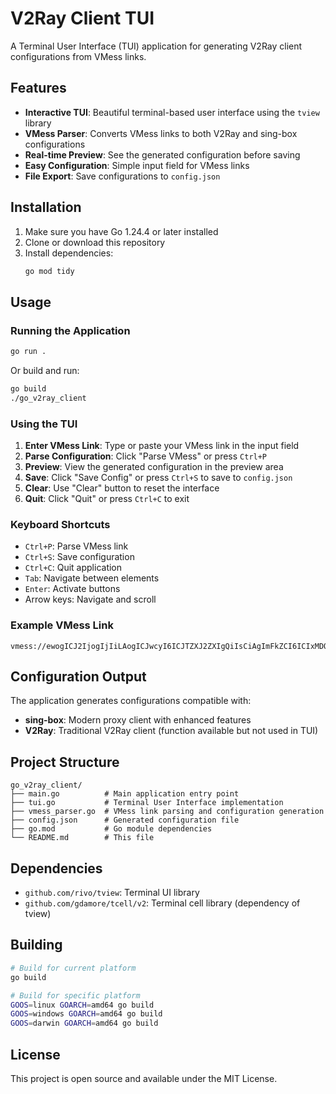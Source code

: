 # V2Ray Client TUI

A Terminal User Interface (TUI) application for generating V2Ray client configurations from VMess links.

## Features

- **Interactive TUI**: Beautiful terminal-based user interface using the `tview` library
- **VMess Parser**: Converts VMess links to both V2Ray and sing-box configurations
- **Real-time Preview**: See the generated configuration before saving
- **Easy Configuration**: Simple input field for VMess links
- **File Export**: Save configurations to `config.json`

## Installation

1. Make sure you have Go 1.24.4 or later installed
2. Clone or download this repository
3. Install dependencies:
   ```bash
   go mod tidy
   ```

## Usage

### Running the Application

```bash
go run .
```

Or build and run:
```bash
go build
./go_v2ray_client
```

### Using the TUI

1. **Enter VMess Link**: Type or paste your VMess link in the input field
2. **Parse Configuration**: Click "Parse VMess" or press `Ctrl+P`
3. **Preview**: View the generated configuration in the preview area
4. **Save**: Click "Save Config" or press `Ctrl+S` to save to `config.json`
5. **Clear**: Use "Clear" button to reset the interface
6. **Quit**: Click "Quit" or press `Ctrl+C` to exit

### Keyboard Shortcuts

- `Ctrl+P`: Parse VMess link
- `Ctrl+S`: Save configuration
- `Ctrl+C`: Quit application
- `Tab`: Navigate between elements
- `Enter`: Activate buttons
- Arrow keys: Navigate and scroll

### Example VMess Link

```
vmess://ewogICJ2IjogIjIiLAogICJwcyI6ICJTZXJ2ZXIgQiIsCiAgImFkZCI6ICIxMDQuMjEuMzAuMjI0IiwKICAicG9ydCI6ICI0NDMiLAogICJpZCI6ICJhNmY4YzNhMS02OWE0LTRjN2UtOGFkNi0xYjdhMmQ3ZjliNGMiLAogICJhaWQiOiAiMCIsCiAgInNjeSI6ICJhdXRvIiwKICAibmV0IjogIndzIiwKICAidHlwZSI6ICJub25lIiwKICAiaG9zdCI6ICJzZXJ2ZXItYi50YWJhdGVsZWNvbS5kZXYiLAogICJwYXRoIjogIi8iLAogICJ0bHMiOiAidGxzIiwKICAic25pIjogIiIsCiAgImFscG4iOiAiIiwKICAiZnAiOiAiIgp9
```

## Configuration Output

The application generates configurations compatible with:
- **sing-box**: Modern proxy client with enhanced features
- **V2Ray**: Traditional V2Ray client (function available but not used in TUI)

## Project Structure

```
go_v2ray_client/
├── main.go          # Main application entry point
├── tui.go           # Terminal User Interface implementation
├── vmess_parser.go  # VMess link parsing and configuration generation
├── config.json      # Generated configuration file
├── go.mod           # Go module dependencies
└── README.md        # This file
```

## Dependencies

- `github.com/rivo/tview`: Terminal UI library
- `github.com/gdamore/tcell/v2`: Terminal cell library (dependency of tview)

## Building

```bash
# Build for current platform
go build

# Build for specific platform
GOOS=linux GOARCH=amd64 go build
GOOS=windows GOARCH=amd64 go build
GOOS=darwin GOARCH=amd64 go build
```

## License

This project is open source and available under the MIT License. 